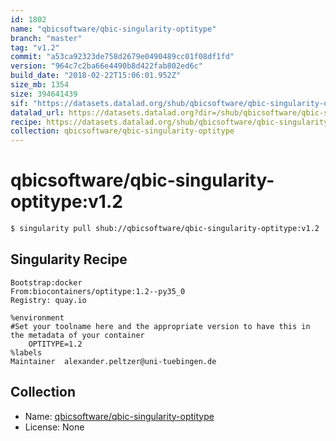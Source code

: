 ```yaml
---
id: 1802
name: "qbicsoftware/qbic-singularity-optitype"
branch: "master"
tag: "v1.2"
commit: "a53ca92323de758d2679e0490489cc01f08df1fd"
version: "964c7c2ba66e4490b8d422fab802ed6c"
build_date: "2018-02-22T15:06:01.952Z"
size_mb: 1354
size: 394641439
sif: "https://datasets.datalad.org/shub/qbicsoftware/qbic-singularity-optitype/v1.2/2018-02-22-a53ca923-964c7c2b/964c7c2ba66e4490b8d422fab802ed6c.simg"
datalad_url: https://datasets.datalad.org?dir=/shub/qbicsoftware/qbic-singularity-optitype/v1.2/2018-02-22-a53ca923-964c7c2b/
recipe: https://datasets.datalad.org/shub/qbicsoftware/qbic-singularity-optitype/v1.2/2018-02-22-a53ca923-964c7c2b/Singularity
collection: qbicsoftware/qbic-singularity-optitype
---
```


# qbicsoftware/qbic-singularity-optitype:v1.2

```bash
$ singularity pull shub://qbicsoftware/qbic-singularity-optitype:v1.2
```

## Singularity Recipe

```singularity
Bootstrap:docker
From:biocontainers/optitype:1.2--py35_0
Registry: quay.io

%environment
#Set your toolname here and the appropriate version to have this in the metadata of your container
    OPTITYPE=1.2
%labels
Maintainer	alexander.peltzer@uni-tuebingen.de
```

## Collection

 - Name: [qbicsoftware/qbic-singularity-optitype](https://github.com/qbicsoftware/qbic-singularity-optitype)
 - License: None

